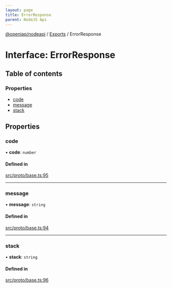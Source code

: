 ```yaml
---
layout: page
title: ErrorResponse
parent: NodeJS Api
---
```

[@openiap/nodeapi](../README.html) / [Exports](../modules.html) / ErrorResponse

# Interface: ErrorResponse

## Table of contents

### Properties

- [code](ErrorResponse.html#code)
- [message](ErrorResponse.html#message)
- [stack](ErrorResponse.html#stack)

## Properties

### code

• **code**: `number`

#### Defined in

[src/proto/base.ts:95](https://github.com/openiap/nodeapi/blob/a6b5438/src/proto/base.ts#L95)

___

### message

• **message**: `string`

#### Defined in

[src/proto/base.ts:94](https://github.com/openiap/nodeapi/blob/a6b5438/src/proto/base.ts#L94)

___

### stack

• **stack**: `string`

#### Defined in

[src/proto/base.ts:96](https://github.com/openiap/nodeapi/blob/a6b5438/src/proto/base.ts#L96)
